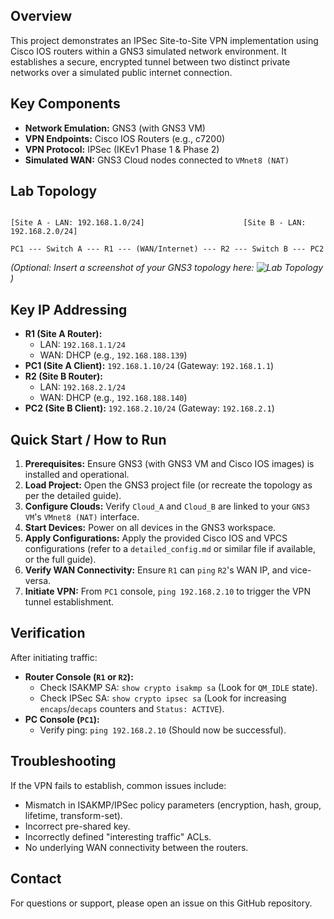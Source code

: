 ## Overview

This project demonstrates an IPSec Site-to-Site VPN implementation using Cisco IOS routers within a GNS3 simulated network environment. It establishes a secure, encrypted tunnel between two distinct private networks over a simulated public internet connection.

## Key Components

* **Network Emulation:** GNS3 (with GNS3 VM)
* **VPN Endpoints:** Cisco IOS Routers (e.g., c7200)
* **VPN Protocol:** IPSec (IKEv1 Phase 1 & Phase 2)
* **Simulated WAN:** GNS3 Cloud nodes connected to `VMnet8 (NAT)`

## Lab Topology

```

[Site A - LAN: 192.168.1.0/24]                      [Site B - LAN: 192.168.2.0/24]

PC1 --- Switch A --- R1 --- (WAN/Internet) --- R2 --- Switch B --- PC2

```
*(Optional: Insert a screenshot of your GNS3 topology here: ![Lab Topology]([your-image-link-here]))*

## Key IP Addressing

* **R1 (Site A Router):**
    * LAN: `192.168.1.1/24`
    * WAN: DHCP (e.g., `192.168.188.139`)
* **PC1 (Site A Client):** `192.168.1.10/24` (Gateway: `192.168.1.1`)
* **R2 (Site B Router):**
    * LAN: `192.168.2.1/24`
    * WAN: DHCP (e.g., `192.168.188.140`)
* **PC2 (Site B Client):** `192.168.2.10/24` (Gateway: `192.168.2.1`)

## Quick Start / How to Run

1.  **Prerequisites:** Ensure GNS3 (with GNS3 VM and Cisco IOS images) is installed and operational.
2.  **Load Project:** Open the GNS3 project file (or recreate the topology as per the detailed guide).
3.  **Configure Clouds:** Verify `Cloud_A` and `Cloud_B` are linked to your `GNS3 VM`'s `VMnet8 (NAT)` interface.
4.  **Start Devices:** Power on all devices in the GNS3 workspace.
5.  **Apply Configurations:** Apply the provided Cisco IOS and VPCS configurations (refer to a `detailed_config.md` or similar file if available, or the full guide).
6.  **Verify WAN Connectivity:** Ensure `R1` can `ping` `R2`'s WAN IP, and vice-versa.
7.  **Initiate VPN:** From `PC1` console, `ping 192.168.2.10` to trigger the VPN tunnel establishment.

## Verification

After initiating traffic:

* **Router Console (`R1` or `R2`):**
    * Check ISAKMP SA: `show crypto isakmp sa` (Look for `QM_IDLE` state).
    * Check IPSec SA: `show crypto ipsec sa` (Look for increasing `encaps`/`decaps` counters and `Status: ACTIVE`).
* **PC Console (`PC1`):**
    * Verify ping: `ping 192.168.2.10` (Should now be successful).

## Troubleshooting

If the VPN fails to establish, common issues include:
* Mismatch in ISAKMP/IPSec policy parameters (encryption, hash, group, lifetime, transform-set).
* Incorrect pre-shared key.
* Incorrectly defined "interesting traffic" ACLs.
* No underlying WAN connectivity between the routers.

## Contact

For questions or support, please open an issue on this GitHub repository.
